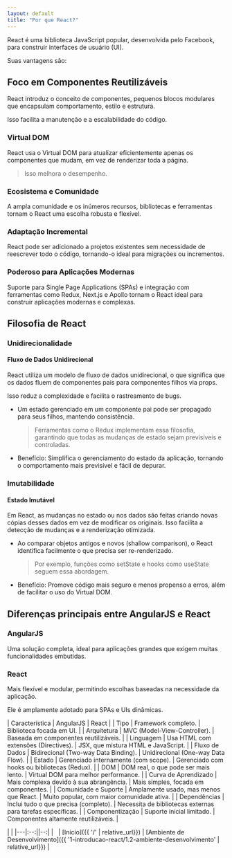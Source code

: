 ```yaml
---
layout: default
title: "Por que React?"
---
```


React é uma biblioteca JavaScript popular, desenvolvida pelo Facebook, para construir interfaces de usuário (UI).

Suas vantagens são:

## Foco em Componentes Reutilizáveis

React introduz o conceito de componentes, pequenos blocos modulares que encapsulam comportamento, estilo e estrutura.

Isso facilita a manutenção e a escalabilidade do código.

### Virtual DOM

React usa o Virtual DOM para atualizar eficientemente apenas os componentes que mudam, em vez de renderizar toda a página.

> Isso melhora o desempenho.

### Ecosistema e Comunidade

A ampla comunidade e os inúmeros recursos, bibliotecas e ferramentas tornam o React uma escolha robusta e flexível.

### Adaptação Incremental

React pode ser adicionado a projetos existentes sem necessidade de reescrever todo o código, tornando-o ideal para migrações ou incrementos.

### Poderoso para Aplicações Modernas

Suporte para Single Page Applications (SPAs) e integração com ferramentas como Redux, Next.js e Apollo tornam o React ideal para construir aplicações modernas e complexas.

## Filosofia de React

### Unidirecionalidade

#### Fluxo de Dados Unidirecional

React utiliza um modelo de fluxo de dados unidirecional, o que significa que os dados fluem de componentes pais para componentes filhos via props.

Isso reduz a complexidade e facilita o rastreamento de bugs.

* Um estado gerenciado em um componente pai pode ser propagado para seus filhos, mantendo consistência.
  > Ferramentas como o Redux implementam essa filosofia, garantindo que todas as mudanças de estado sejam previsíveis e controladas.
* Benefício: Simplifica o gerenciamento do estado da aplicação, tornando o comportamento mais previsível e fácil de depurar.

### Imutabilidade

#### Estado Imutável

Em React, as mudanças no estado ou nos dados são feitas criando novas cópias desses dados em vez de modificar os originais. Isso facilita a detecção de mudanças e a renderização otimizada.

* Ao comparar objetos antigos e novos (shallow comparison), o React identifica facilmente o que precisa ser re-renderizado.
  > Por exemplo, funções como setState e hooks como useState seguem essa abordagem.
* Benefício: Promove código mais seguro e menos propenso a erros, além de facilitar o uso do Virtual DOM.

## Diferenças principais entre AngularJS e React

### AngularJS

Uma solução completa, ideal para aplicações grandes que exigem muitas funcionalidades embutidas.

### React

Mais flexível e modular, permitindo escolhas baseadas na necessidade da aplicação.

Ele é amplamente adotado para SPAs e UIs dinâmicas.

| Característica        | AngularJS                                | React                                                       |
| Tipo                  | Framework completo.                      | Biblioteca focada em UI.                                    |
| Arquitetura           | MVC (Model-View-Controller).             | Baseada em componentes reutilizáveis.                       |
| Linguagem             | Usa HTML com extensões (Directives).     | JSX, que mistura HTML e JavaScript.                         |
| Fluxo de Dados        | Bidirecional (Two-way Data Binding).     | Unidirecional (One-way Data Flow).                          |
| Estado                | Gerenciado internamente (com scope).     | Gerenciado com hooks ou bibliotecas (Redux).                |
| DOM                   | DOM real, o que pode ser mais lento.     | Virtual DOM para melhor performance.                        |
| Curva de Aprendizado  | Mais complexa devido à sua abrangência.  | Mais simples, focada em componentes.                        |
| Comunidade e Suporte  | Amplamente usado, mas menos que React.   | Muito popular, com maior comunidade ativa.                  |
| Dependências          | Inclui tudo o que precisa (completo).    | Necessita de bibliotecas externas para tarefas específicas. |
| Componentização       | Suporte inicial limitado.                | Componentes altamente reutilizáveis.                        |

| |
|---|:--:||--:|
| &nbsp; | [Início]({{ '/' | relative_url}}) | [Ambiente de Desenvolvimento]({{ '1-introducao-react/1.2-ambiente-desenvolvimento' | relative_url}}) |
